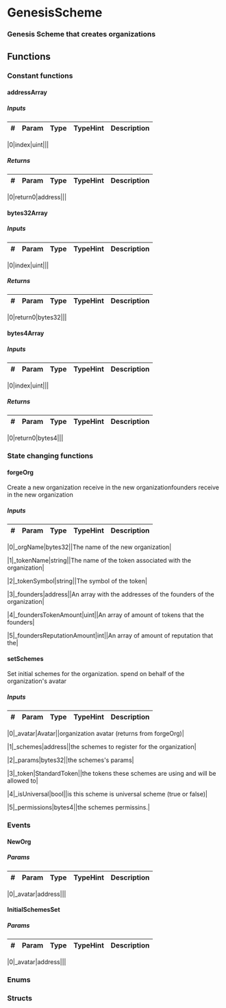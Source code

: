 

















# GenesisScheme

### Genesis Scheme that creates organizations




## Functions




### Constant functions



#### addressArray





##### Inputs



|#  |Param|Type|TypeHint|Description|
|---|-----|----|--------|-----------|


|0|index|uint|||





##### Returns



|#  |Param|Type|TypeHint|Description|
|---|-----|----|--------|-----------|


|0|return0|address|||






#### bytes32Array





##### Inputs



|#  |Param|Type|TypeHint|Description|
|---|-----|----|--------|-----------|


|0|index|uint|||





##### Returns



|#  |Param|Type|TypeHint|Description|
|---|-----|----|--------|-----------|


|0|return0|bytes32|||






#### bytes4Array





##### Inputs



|#  |Param|Type|TypeHint|Description|
|---|-----|----|--------|-----------|


|0|index|uint|||





##### Returns



|#  |Param|Type|TypeHint|Description|
|---|-----|----|--------|-----------|


|0|return0|bytes4|||











### State changing functions



#### forgeOrg

Create a new organization
receive in the new organizationfounders receive in the new organization


##### Inputs



|#  |Param|Type|TypeHint|Description|
|---|-----|----|--------|-----------|


|0|_orgName|bytes32||The name of the new organization|


|1|_tokenName|string||The name of the token associated with the organization|


|2|_tokenSymbol|string||The symbol of the token|


|3|_founders|address||An array with the addresses of the founders of the organization|


|4|_foundersTokenAmount|uint||An array of amount of tokens that the founders|


|5|_foundersReputationAmount|int||An array of amount of reputation that the|






#### setSchemes

Set initial schemes for the organization.
spend on behalf of the organization's avatar


##### Inputs



|#  |Param|Type|TypeHint|Description|
|---|-----|----|--------|-----------|


|0|_avatar|Avatar||organization avatar (returns from forgeOrg)|


|1|_schemes|address||the schemes to register for the organization|


|2|_params|bytes32||the schemes's params|


|3|_token|StandardToken||the tokens these schemes are using and will be allowed to|


|4|_isUniversal|bool||is this scheme is universal scheme (true or false)|


|5|_permissions|bytes4||the schemes permissins.|












### Events



#### NewOrg





##### Params



|#  |Param|Type|TypeHint|Description|
|---|-----|----|--------|-----------|


|0|_avatar|address|||






#### InitialSchemesSet





##### Params



|#  |Param|Type|TypeHint|Description|
|---|-----|----|--------|-----------|


|0|_avatar|address|||










### Enums







### Structs



